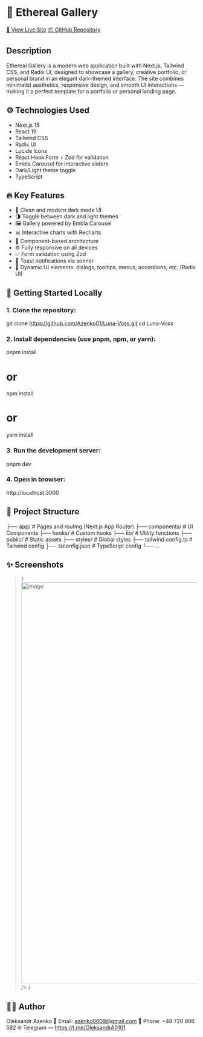 # 🌌 Ethereal Gallery

[🔗 View Live Site](https://luna-voss.netlify.app/)
[📦 GitHub Repository](https://github.com/Azenko01/Luna-Voss)

## Description

Ethereal Gallery is a modern web application built with Next.js, Tailwind CSS, and Radix UI, designed to showcase a gallery, creative portfolio, or personal brand in an elegant dark-themed interface.
The site combines minimalist aesthetics, responsive design, and smooth UI interactions — making it a perfect template for a portfolio or personal landing page.

## ⚙️ Technologies Used

* Next.js 15
* React 19
* Tailwind CSS
* Radix UI
* Lucide Icons
* React Hook Form + Zod for validation
* Embla Carousel for interactive sliders
* Dark/Light theme toggle
* TypeScript

## 🔥 Key Features

* 💎 Clean and modern dark mode UI
* 🌗 Toggle between dark and light themes
* 🖼 Gallery powered by Embla Carousel
* 📊 Interactive charts with Recharts
* 🧩 Component-based architecture
* ⚙️ Fully responsive on all devices
* ✅ Form validation using Zod
* 💬 Toast notifications via sonner
* 📁 Dynamic UI elements: dialogs, tooltips, menus, accordions, etc. (Radix UI)

## 🚀 Getting Started Locally

### 1. Clone the repository:

git clone https://github.com/Azenko01/Luna-Voss.git
cd Luna-Voss

### 2. Install dependencies (use pnpm, npm, or yarn):

pnpm install
# or
npm install
# or
yarn install

### 3. Run the development server:

pnpm dev

### 4. Open in browser:

http://localhost:3000

## 🧱 Project Structure

├── app/                  # Pages and routing (Next.js App Router)
├── components/           # UI Components
├── hooks/                # Custom hooks
├── lib/                  # Utility functions
├── public/               # Static assets
├── styles/               # Global styles
├── tailwind.config.ts    # Tailwind config
├── tsconfig.json         # TypeScript config
└── ...

## ✨ Screenshots

> *(<img width="1736" height="1060" alt="image" src="https://github.com/user-attachments/assets/04d269f8-84f2-4915-900a-ecf8eb0f1651" />
 />
)*

## 👨‍💻 Author

Oleksandr Azenko
📧 Email: [azenko0609@gmail.com](mailto:azenko0609@gmail.com)
📱 Phone: +48 720 866 592
🌐 Telegram — https://t.me/OleksandrA0101
